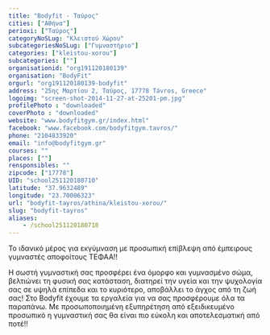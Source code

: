 ```yaml
---
title: "Bodyfit - Ταύρος"
cities: ["Αθήνα"]
perioxi: ["Ταύρος"]
categoryNoSLug: "Κλειστού Χώρου"
subcategoriesNoSLug: ["Γυμναστήριο"]
categories: ["kleistou-xorou"]
subcategories: [""]
organisationid: "org191120180139"
organisation: "BodyFit"
orgurl: "org191120180139-bodyfit"
address: "25ης Μαρτίου 2, Ταύρος, 17778 Távros, Greece"
logoimg: "screen-shot-2014-11-27-at-25201-pm.jpg"
profilePhoto : "downloaded"
coverPhoto : "downloaded"
website: "www.bodyfitgym.gr/index.html"
facebook: "www.facebook.com/bodyfitgym.tavros/"
phone: "2104833920"
email: "info@bodyfitgym.gr"
courses: ""
places: [""]
rensponsibles: ""
zipcode: ["17778"]
UID: "school251120180710"
latitude: "37.9632489"
longitude: "23.70006323"
url: "bodyfit-tayros/athina/kleistou-xorou/"
slug: "bodyfit-tayros"
aliases:
    - /school251120180710
---
```



Το ιδανικό μέρος για εκγύμναση με προσωπική επίβλεψη από έμπειρους γυμναστές αποφοίτους ΤΕΦΑΑ!!

Η σωστή γυμναστική σας προσφέρει ένα όμορφο και γυμνασμένο σώμα, βελτιώνει τη φυσική σας κατάσταση, διατηρεί την υγεία και την ψυχολογία σας σε υψηλά επίπεδα και το κυριότερο, αποβάλλει το άγχος από τη ζωή σας! Στο Bodyfit έχουμε τα εργαλεία για να σας προσφέρουμε όλα τα παραπάνω. Με προσωποποιημένη εξυπηρέτηση από εξειδικευμένο προσωπικό η γυμναστική σας θα είναι πιο εύκολη και αποτελεσματική από ποτέ!!